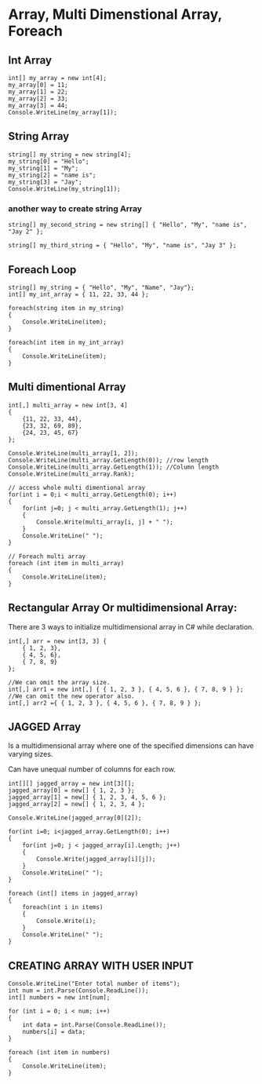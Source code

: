 # Array, Multi Dimenstional Array, Foreach

## Int Array
```
int[] my_array = new int[4];
my_array[0] = 11;
my_array[1] = 22;
my_array[2] = 33;
my_array[3] = 44;
Console.WriteLine(my_array[1]);
```

## String Array
```
string[] my_string = new string[4];
my_string[0] = "Hello";
my_string[1] = "My";
my_string[2] = "name is";
my_string[3] = "Jay";
Console.WriteLine(my_string[1]);
```

### another way to create string Array
```
string[] my_second_string = new string[] { "Hello", "My", "name is", "Jay 2" };

string[] my_third_string = { "Hello", "My", "name is", "Jay 3" };
```

## Foreach Loop

```
string[] my_string = { "Hello", "My", "Name", "Jay"};
int[] my_int_array = { 11, 22, 33, 44 };

foreach(string item in my_string)
{
    Console.WriteLine(item);
}

foreach(int item in my_int_array)
{
    Console.WriteLine(item);
}
```
## Multi dimentional Array

```
int[,] multi_array = new int[3, 4]
{
    {11, 22, 33, 44},
    {23, 32, 69, 89},
    {24, 23, 45, 67}
};

Console.WriteLine(multi_array[1, 2]);
Console.WriteLine(multi_array.GetLength(0)); //row length
Console.WriteLine(multi_array.GetLength(1)); //Column length
Console.WriteLine(multi_array.Rank);

// access whole multi dimentional array
for(int i = 0;i < multi_array.GetLength(0); i++)
{
    for(int j=0; j < multi_array.GetLength(1); j++)
    {
        Console.Write(multi_array[i, j] + " ");
    }
    Console.WriteLine(" ");
}

// Foreach multi array
foreach (int item in multi_array)
{
    Console.WriteLine(item);
}
```

## Rectangular Array Or multidimensional Array:
There are 3 ways to initialize multidimensional array in C# while declaration.

```
int[,] arr = new int[3, 3] {
    { 1, 2, 3},
    { 4, 5, 6}, 
    { 7, 8, 9} 
};

//We can omit the array size.
int[,] arr1 = new int[,] { { 1, 2, 3 }, { 4, 5, 6 }, { 7, 8, 9 } };
//We can omit the new operator also.
int[,] arr2 ={ { 1, 2, 3 }, { 4, 5, 6 }, { 7, 8, 9 } };
```

## JAGGED Array

Is a multidimensional array where one of the specified dimensions can have varying sizes.

Can have unequal number of columns for each row.

```
int[][] jagged_array = new int[3][];
jagged_array[0] = new[] { 1, 2, 3 };
jagged_array[1] = new[] { 1, 2, 3, 4, 5, 6 };
jagged_array[2] = new[] { 1, 2, 3, 4 };

Console.WriteLine(jagged_array[0][2]);

for(int i=0; i<jagged_array.GetLength(0); i++)
{
    for(int j=0; j < jagged_array[i].Length; j++)
    {
        Console.Write(jagged_array[i][j]);
    }
    Console.WriteLine(" ");
}

foreach (int[] items in jagged_array)
{
    foreach(int i in items)
    {
        Console.Write(i);
    }
    Console.WriteLine(" ");
}
```

## CREATING ARRAY WITH USER INPUT

```
Console.WriteLine("Enter total number of items");
int num = int.Parse(Console.ReadLine());
int[] numbers = new int[num];

for (int i = 0; i < num; i++)
{
    int data = int.Parse(Console.ReadLine());
    numbers[i] = data;
}

foreach (int item in numbers)
{
    Console.WriteLine(item);
}
```